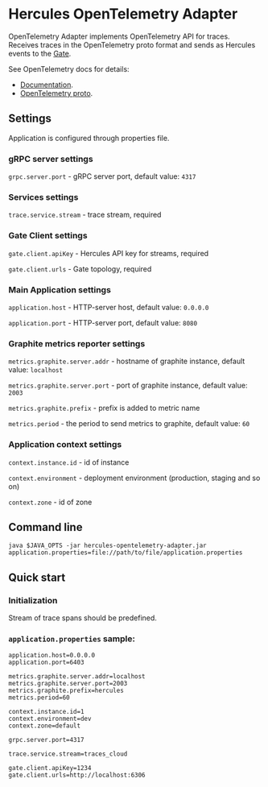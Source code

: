# Hercules OpenTelemetry Adapter
OpenTelemetry Adapter implements OpenTelemetry API for traces.    
Receives traces in the OpenTelemetry proto format and sends as Hercules events to the [Gate](../hercules-gate/README.md).

See OpenTelemetry docs for details:
- [Documentation](https://opentelemetry.io/docs/).
- [OpenTelemetry proto](https://github.com/open-telemetry/opentelemetry-proto).

## Settings
Application is configured through properties file.

### gRPC server settings
`grpc.server.port` - gRPC server port, default value: `4317`

### Services settings
`trace.service.stream` - trace stream, required

### Gate Client settings
`gate.client.apiKey` - Hercules API key for streams, required

`gate.client.urls` - Gate topology, required

### Main Application settings
`application.host` - HTTP-server host, default value: `0.0.0.0`

`application.port` - HTTP-server port, default value: `8080`

### Graphite metrics reporter settings
`metrics.graphite.server.addr` - hostname of graphite instance, default value: `localhost`

`metrics.graphite.server.port` - port of graphite instance, default value: `2003`

`metrics.graphite.prefix` - prefix is added to metric name

`metrics.period` - the period to send metrics to graphite, default value: `60`

### Application context settings
`context.instance.id` - id of instance

`context.environment` - deployment environment (production, staging and so on)

`context.zone` - id of zone

## Command line
`java $JAVA_OPTS -jar hercules-opentelemetry-adapter.jar application.properties=file://path/to/file/application.properties`

## Quick start
### Initialization
Stream of trace spans should be predefined.

### `application.properties` sample:
```properties
application.host=0.0.0.0
application.port=6403

metrics.graphite.server.addr=localhost
metrics.graphite.server.port=2003
metrics.graphite.prefix=hercules
metrics.period=60

context.instance.id=1
context.environment=dev
context.zone=default

grpc.server.port=4317

trace.service.stream=traces_cloud

gate.client.apiKey=1234
gate.client.urls=http://localhost:6306
```
